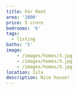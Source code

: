 ```yaml
---
title: For Rent
area: '1000'
price: 5 crore
bedrooms: '6'
tags:
  - listing
baths: '5'
image: 
    - /images/homes/3.jpg
    - /images/homes/3.jpg
    - /images/homes/3.jpg
location: Isla
description: Nice house!
---
```


